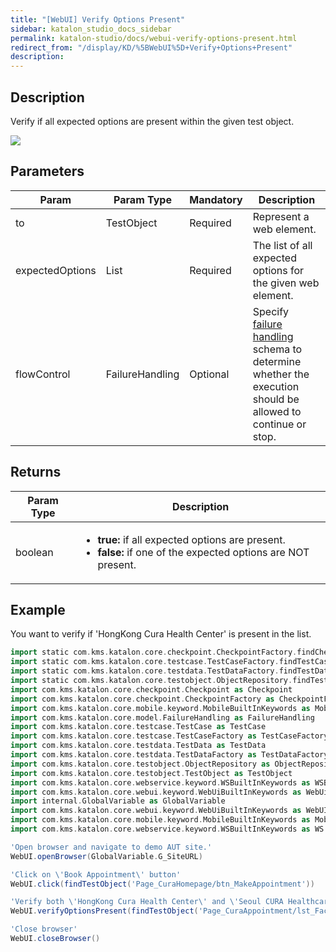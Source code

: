 ```yaml
---
title: "[WebUI] Verify Options Present" 
sidebar: katalon_studio_docs_sidebar
permalink: katalon-studio/docs/webui-verify-options-present.html 
redirect_from: "/display/KD/%5BWebUI%5D+Verify+Options+Present" 
description: 
---
```

Description
-----------

Verify if all expected options are present within the given test object.

![](../../images/katalon-studio/docs/webui-verify-options-present/label.jpg)

Parameters
----------

| Param | Param Type | Mandatory | Description |
| --- | --- | --- | --- |
| to | TestObject | Required | Represent a web element. |
| expectedOptions | List | Required | The list of all expected options for the given web element. |
| flowControl | FailureHandling | Optional | Specify [failure handling](https://docs.katalon.com/x/qAAM) schema to determine whether the execution should be allowed to continue or stop. |

Returns
-------

<table><thead><tr><th>Param Type</th><th>Description</th></tr></thead><tbody><tr><td>boolean</td><td><ul><li><strong>true:</strong>&nbsp;if all expected options are present.</li><li><strong>false:</strong>&nbsp;if one of the expected options are NOT present.</li></ul></td></tr></tbody></table>

Example
-------

You want to verify if 'HongKong Cura Health Center' is present in the list.

```groovy
import static com.kms.katalon.core.checkpoint.CheckpointFactory.findCheckpoint
import static com.kms.katalon.core.testcase.TestCaseFactory.findTestCase
import static com.kms.katalon.core.testdata.TestDataFactory.findTestData
import static com.kms.katalon.core.testobject.ObjectRepository.findTestObject
import com.kms.katalon.core.checkpoint.Checkpoint as Checkpoint
import com.kms.katalon.core.checkpoint.CheckpointFactory as CheckpointFactory
import com.kms.katalon.core.mobile.keyword.MobileBuiltInKeywords as MobileBuiltInKeywords
import com.kms.katalon.core.model.FailureHandling as FailureHandling
import com.kms.katalon.core.testcase.TestCase as TestCase
import com.kms.katalon.core.testcase.TestCaseFactory as TestCaseFactory
import com.kms.katalon.core.testdata.TestData as TestData
import com.kms.katalon.core.testdata.TestDataFactory as TestDataFactory
import com.kms.katalon.core.testobject.ObjectRepository as ObjectRepository
import com.kms.katalon.core.testobject.TestObject as TestObject
import com.kms.katalon.core.webservice.keyword.WSBuiltInKeywords as WSBuiltInKeywords
import com.kms.katalon.core.webui.keyword.WebUiBuiltInKeywords as WebUiBuiltInKeywords
import internal.GlobalVariable as GlobalVariable
import com.kms.katalon.core.webui.keyword.WebUiBuiltInKeywords as WebUI
import com.kms.katalon.core.mobile.keyword.MobileBuiltInKeywords as Mobile
import com.kms.katalon.core.webservice.keyword.WSBuiltInKeywords as WS

'Open browser and navigate to demo AUT site.'
WebUI.openBrowser(GlobalVariable.G_SiteURL)

'Click on \'Book Appointment\' button'
WebUI.click(findTestObject('Page_CuraHomepage/btn_MakeAppointment'))

'Verify both \'HongKong Cura Health Center\' and \'Seoul CURA Healthcare Center\' in \'Facility\' list are all present'
WebUI.verifyOptionsPresent(findTestObject('Page_CuraAppointment/lst_Facility'), ['HongKong Cura Health Center', 'Seoul CURA Healthcare Center'])

'Close browser'
WebUI.closeBrowser()
```